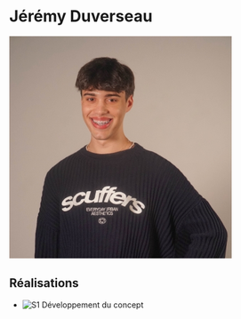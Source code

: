 # Jérémy Duverseau

![Directeur artistique](../../medias/images/equipe/jduverseau.jpg)

## Réalisations

 <!-- Une image par semaine de la réalisation dont tu es le plus fier avec une légende -->

- ![S1 Développement du concept](https://fakeimg.pl/400x400?text=Concept)

